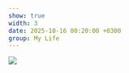 ```yaml
---
show: true
width: 3
date: 2025-10-16 00:20:00 +0300
group: My Life
---
```

<div>
    <img data-src="{{ '/assets/images/etc/mylife/GT_b8LBWAAEruSK.jpg' | relative_url }}" class="lazy w-100 rounded-xl" src="{{ '/assets/images/empty_300x200.png' | relative_url }}">
</div>
